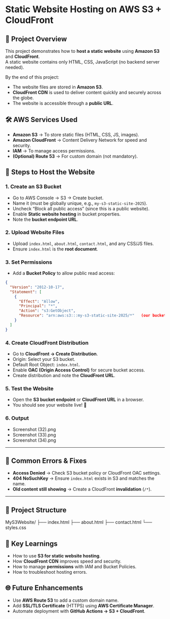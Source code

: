 # Static Website Hosting on AWS S3 + CloudFront

## 📌 Project Overview
This project demonstrates how to **host a static website** using **Amazon S3** and **CloudFront**.  
A static website contains only HTML, CSS, JavaScript (no backend server needed).  

By the end of this project:
- The website files are stored in **Amazon S3**.
- **CloudFront CDN** is used to deliver content quickly and securely across the globe.
- The website is accessible through a **public URL**.

## 🛠️ AWS Services Used
- **Amazon S3** → To store static files (HTML, CSS, JS, images).
- **Amazon CloudFront** → Content Delivery Network for speed and security.
- **IAM** → To manage access permissions.
- **(Optional) Route 53** → For custom domain (not mandatory).

## 🚀 Steps to Host the Website

### 1. Create an S3 Bucket
- Go to AWS Console → S3 → Create bucket.
- Name it (must be globally unique, e.g., `my-s3-static-site-2025`).
- Uncheck “Block all public access” (since this is a public website).
- Enable **Static website hosting** in bucket properties.
- Note the **bucket endpoint URL**.

### 2. Upload Website Files
- Upload `index.html`, `about.html`, `contact.html`, and any CSS/JS files.
- Ensure `index.html` is the **root document**.

### 3. Set Permissions
- Add a **Bucket Policy** to allow public read access:
```json
{
  "Version": "2012-10-17",
  "Statement": [
    {
      "Effect": "Allow",
      "Principal": "*",
      "Action": "s3:GetObject",
      "Resource": "arn:aws:s3:::my-s3-static-site-2025/*"   (our bucket name)
    }
  ]
}
````

### 4. Create CloudFront Distribution

* Go to **CloudFront → Create Distribution**.
* Origin: Select your S3 bucket.
* Default Root Object: `index.html`.
* Enable **OAC (Origin Access Control)** for secure bucket access.
* Create distribution and note the **CloudFront URL**.

### 5. Test the Website

* Open the **S3 bucket endpoint** or **CloudFront URL** in a browser.
* You should see your website live! 🎉

### 6. Output
* Screenshot (32).png
* Screenshot (33).png
* Screenshot (34).png

---

## 🧪 Common Errors & Fixes

* **Access Denied** → Check S3 bucket policy or CloudFront OAC settings.
* **404 NoSuchKey** → Ensure `index.html` exists in S3 and matches the name.
* **Old content still showing** → Create a CloudFront **invalidation** (`/*`).

---

## 📂 Project Structure

MyS3Website/
├── index.html
├── about.html
├── contact.html
└── styles.css

## 🔑 Key Learnings

* How to use **S3 for static website hosting**.
* How **CloudFront CDN** improves speed and security.
* How to manage **permissions** with IAM and Bucket Policies.
* How to troubleshoot hosting errors.
  
## 🌐 Future Enhancements

* Use **AWS Route 53** to add a custom domain name.
* Add **SSL/TLS Certificate** (HTTPS) using **AWS Certificate Manager**.
* Automate deployment with **GitHub Actions → S3 + CloudFront**.

  


